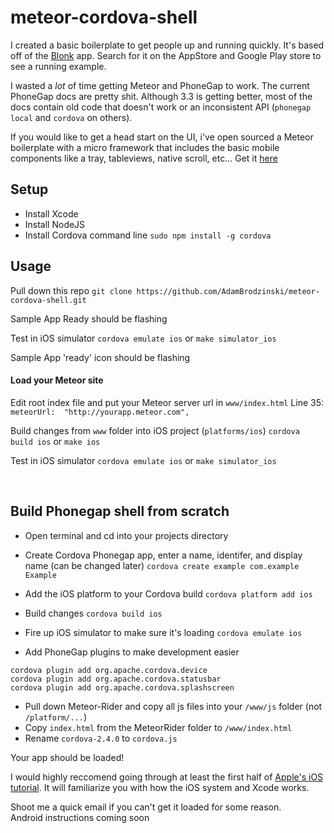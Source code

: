 meteor-cordova-shell
====================

I created a basic boilerplate to get people up and running quickly. It's based off of the [Blonk](http://blonk.co) app.
Search for it on the AppStore and Google Play store to see a running example.

I wasted a *lot* of time getting Meteor and PhoneGap to work. The current PhoneGap docs are pretty shit. Although 3.3 is getting better, most of the docs contain old code that doesn't work or an inconsistent API (`phonegap local` and `cordova` on others).

If you would like to get a head start on the UI, i've open sourced a Meteor boilerplate with a micro framework that includes the basic mobile components like a tray, tableviews, native scroll, etc... Get it [here](https://github.com/AdamBrodzinski/meteor-mobile-boilerplate)


## Setup
- Install Xcode
- Install NodeJS
- Install Cordova command line  `sudo npm install -g cordova`


## Usage

Pull down this repo
`git clone https://github.com/AdamBrodzinski/meteor-cordova-shell.git`

Sample App Ready should be flashing

Test in iOS simulator
`cordova emulate ios` or `make simulator_ios`

Sample App 'ready' icon should be flashing

#### Load your Meteor site

Edit root index file and put your Meteor server url in
`www/index.html` Line 35: `meteorUrl:  "http://yourapp.meteor.com",`

Build changes from `www` folder into iOS project (`platforms/ios`)
`cordova build ios` or `make ios`

Test in iOS simulator
`cordova emulate ios` or `make simulator_ios`



<br>

## Build Phonegap shell from scratch

- Open terminal and cd into your projects directory

- Create Cordova Phonegap app, enter a name, identifer, and display name (can be changed later)
  `cordova create example com.example Example`
  
- Add the iOS platform to your Cordova build
  `cordova platform add ios`
  
- Build changes
  `cordova build ios`

- Fire up iOS simulator to make sure it's loading
  `cordova emulate ios`
  
- Add PhoneGap plugins to make development easier
```
cordova plugin add org.apache.cordova.device
cordova plugin add org.apache.cordova.statusbar
cordova plugin add org.apache.cordova.splashscreen
```

- Pull down Meteor-Rider and copy all js files into your `/www/js` folder (not `/platform/...`)
- Copy `index.html` from the MeteorRider folder to `/www/index.html`
- Rename `cordova-2.4.0` to `cordova.js`


Your app should be loaded!  

I would highly reccomend going through at least the first half of [Apple's iOS tutorial](https://developer.apple.com/library/iOS/referencelibrary/GettingStarted/RoadMapiOS/index.html). 
It will familiarize you with how the iOS system and Xcode works.

Shoot me a quick email if you can't get it loaded for some reason.  
Android instructions coming soon
